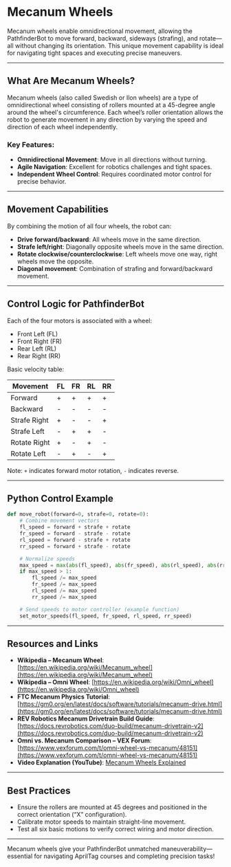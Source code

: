 # Mecanum Wheels

Mecanum wheels enable omnidirectional movement, allowing the PathfinderBot to move forward, backward, sideways (strafing), and rotate—all without changing its orientation. This unique movement capability is ideal for navigating tight spaces and executing precise maneuvers.

---

## What Are Mecanum Wheels?

Mecanum wheels (also called Swedish or Ilon wheels) are a type of omnidirectional wheel consisting of rollers mounted at a 45-degree angle around the wheel's circumference. Each wheel’s roller orientation allows the robot to generate movement in any direction by varying the speed and direction of each wheel independently.

### Key Features:
* **Omnidirectional Movement**: Move in all directions without turning.
* **Agile Navigation**: Excellent for robotics challenges and tight spaces.
* **Independent Wheel Control**: Requires coordinated motor control for precise behavior.

---

## Movement Capabilities

By combining the motion of all four wheels, the robot can:
* **Drive forward/backward**: All wheels move in the same direction.
* **Strafe left/right**: Diagonally opposite wheels move in the same direction.
* **Rotate clockwise/counterclockwise**: Left wheels move one way, right wheels move the opposite.
* **Diagonal movement**: Combination of strafing and forward/backward movement.

---

## Control Logic for PathfinderBot

Each of the four motors is associated with a wheel:
* Front Left (FL)
* Front Right (FR)
* Rear Left (RL)
* Rear Right (RR)

Basic velocity table:

| Movement     | FL | FR | RL | RR |
| ------------ | -- | -- | -- | -- |
| Forward      | +  | +  | +  | +  |
| Backward     | -  | -  | -  | -  |
| Strafe Right | +  | -  | -  | +  |
| Strafe Left  | -  | +  | +  | -  |
| Rotate Right | +  | -  | +  | -  |
| Rotate Left  | -  | +  | -  | +  |

Note: `+` indicates forward motor rotation, `-` indicates reverse.

---

## Python Control Example

```python
def move_robot(forward=0, strafe=0, rotate=0):
    # Combine movement vectors
    fl_speed = forward + strafe + rotate
    fr_speed = forward - strafe - rotate
    rl_speed = forward - strafe + rotate
    rr_speed = forward + strafe - rotate

    # Normalize speeds
    max_speed = max(abs(fl_speed), abs(fr_speed), abs(rl_speed), abs(rr_speed))
    if max_speed > 1:
        fl_speed /= max_speed
        fr_speed /= max_speed
        rl_speed /= max_speed
        rr_speed /= max_speed

    # Send speeds to motor controller (example function)
    set_motor_speeds(fl_speed, fr_speed, rl_speed, rr_speed)
```

---

## Resources and Links

* **Wikipedia – Mecanum Wheel**: [https://en.wikipedia.org/wiki/Mecanum_wheel](https://en.wikipedia.org/wiki/Mecanum_wheel)
* **Wikipedia – Omni Wheel**: [https://en.wikipedia.org/wiki/Omni_wheel](https://en.wikipedia.org/wiki/Omni_wheel)
* **FTC Mecanum Physics Tutorial**: [https://gm0.org/en/latest/docs/software/tutorials/mecanum-drive.html](https://gm0.org/en/latest/docs/software/tutorials/mecanum-drive.html)
* **REV Robotics Mecanum Drivetrain Build Guide**: [https://docs.revrobotics.com/duo-build/mecanum-drivetrain-v2](https://docs.revrobotics.com/duo-build/mecanum-drivetrain-v2)
* **Omni vs. Mecanum Comparison – VEX Forum**: [https://www.vexforum.com/t/omni-wheel-vs-mecanum/48151](https://www.vexforum.com/t/omni-wheel-vs-mecanum/48151)
* **Video Explanation (YouTube)**: [Mecanum Wheels Explained](https://www.youtube.com/watch?v=cwp0yZpI3T8)

---

## Best Practices

* Ensure the rollers are mounted at 45 degrees and positioned in the correct orientation (“X” configuration).
* Calibrate motor speeds to maintain straight-line movement.
* Test all six basic motions to verify correct wiring and motor direction.

---

Mecanum wheels give your PathfinderBot unmatched maneuverability—essential for navigating AprilTag courses and completing precision tasks!
